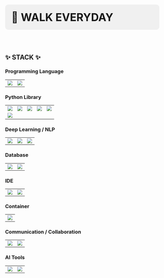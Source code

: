 <div style="background-color: #f0f0f0; padding: 20px; border-radius: 10px;">
  <h1 style="font-size: 2.5em; font-weight: bold; margin: 0;">🚶 WALK EVERYDAY</h1>
</div>

<br/><br/>

## ✨ STACK ✨

<h3>Programming Language</h3>
<table>
  <tr>
    <td><img src="https://img.shields.io/badge/Python-3776AB?style=for-the-badge&logo=python&logoColor=white"/></td>
    <td><img src="https://img.shields.io/badge/Java-ED8B00?style=for-the-badge&logo=openjdk&logoColor=white"/></td>
  </tr>
</table>

<h3>Python Library</h3>
<table>
  <tr>
    <td><img src="https://img.shields.io/badge/Pandas-150458?style=for-the-badge&logo=pandas&logoColor=white"/></td>
    <td><img src="https://img.shields.io/badge/Numpy-013243?style=for-the-badge&logo=numpy&logoColor=white"/></td>
    <td><img src="https://img.shields.io/badge/OpenCV-5C3EE8?style=for-the-badge&logo=opencv&logoColor=white"/></td>
    <td><img src="https://img.shields.io/badge/Selenium-43B02A?style=for-the-badge&logo=selenium&logoColor=white"/></td>
    <td><img src="https://img.shields.io/badge/scikit--learn-F7931E?style=for-the-badge&logo=scikit-learn&logoColor=white"/></td>
  </tr>
  <tr>
    <td><img src="https://img.shields.io/badge/Matplotlib-FFFFFF?style=for-the-badge&logo=matplotlib&logoColor=black"/></td>
  </tr>
</table>

<h3>Deep Learning / NLP</h3>
<table>
  <tr>
    <td><img src="https://img.shields.io/badge/PyTorch-EE4C2C?style=for-the-badge&logo=pytorch&logoColor=white"/></td>
    <td><img src="https://img.shields.io/badge/TensorFlow-FF6F00?style=for-the-badge&logo=tensorflow&logoColor=white"/></td>
    <td><img src="https://img.shields.io/badge/KoNLPy-FF9800?style=for-the-badge"/></td>
  </tr>
</table>

<h3>Database</h3>
<table>
  <tr>
    <td><img src="https://img.shields.io/badge/MySQL-4479A1?style=for-the-badge&logo=mysql&logoColor=white"/></td>
    <td><img src="https://img.shields.io/badge/Oracle-F80000?style=for-the-badge&logo=oracle&logoColor=white"/></td>
  </tr>
</table>

<h3>IDE</h3>
<table>
  <tr>
    <td><img src="https://img.shields.io/badge/VSCode-007ACC?style=for-the-badge&logo=visual-studio-code&logoColor=white"/></td>
    <td><img src="https://img.shields.io/badge/Jupyter-FA0F00?style=for-the-badge&logo=jupyter&logoColor=white"/></td>
  </tr>
</table>

<h3>Container</h3>
<table>
  <tr>
    <td><img src="https://img.shields.io/badge/Docker-2496ED?style=for-the-badge&logo=docker&logoColor=white"/></td>
  </tr>
</table>

<h3>Communication / Collaboration</h3>
<table>
  <tr>
    <td><img src="https://img.shields.io/badge/GitHub-181717?style=for-the-badge&logo=github&logoColor=white"/></td>
    <td><img src="https://img.shields.io/badge/Git-F05033?style=for-the-badge&logo=git&logoColor=white"/></td>
  </tr>
</table>

<h3>AI Tools</h3>
<table>
  <tr>
    <td><img src="https://img.shields.io/badge/ChatGPT-10A37F?style=for-the-badge&logo=openai&logoColor=white"/></td>
    <td><img src="https://img.shields.io/badge/Bard-000000?style=for-the-badge"/></td>
  </tr>
</table>
